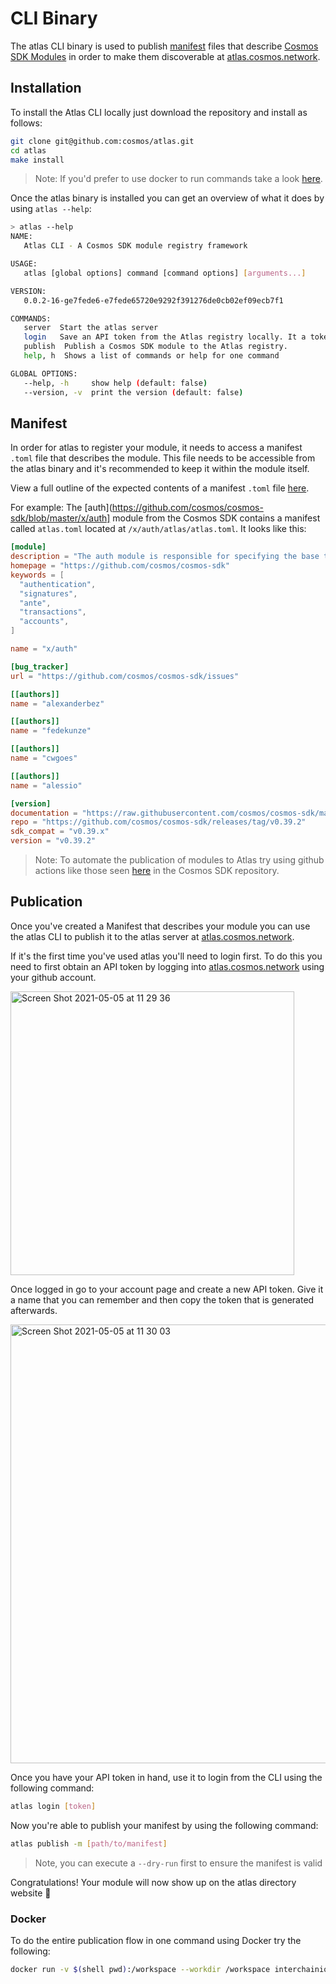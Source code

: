 # CLI Binary

The atlas CLI binary is used to publish [manifest](./manifest.md) files that describe [Cosmos SDK Modules](https://docs.cosmos.network/v0.42/building-modules/intro.html) in order to make them discoverable at [atlas.cosmos.network](https://atlas.cosmos.network).

## Installation

To install the Atlas CLI locally just download the repository and install as follows:

```sh
git clone git@github.com:cosmos/atlas.git
cd atlas
make install
```


> Note: If you'd prefer to use docker to run commands take a look [here](#docker).


Once the atlas binary is installed you can get an overview of what it does by using `atlas --help`:

```sh
> atlas --help
NAME:
   Atlas CLI - A Cosmos SDK module registry framework

USAGE:
   atlas [global options] command [command options] [arguments...]

VERSION:
   0.0.2-16-ge7fede6-e7fede65720e9292f391276de0cb02ef09ecb7f1

COMMANDS:
   server  Start the atlas server
   login   Save an API token from the Atlas registry locally. It a token is not specified, it will read from stdin.
   publish  Publish a Cosmos SDK module to the Atlas registry.
   help, h  Shows a list of commands or help for one command

GLOBAL OPTIONS:
   --help, -h     show help (default: false)
   --version, -v  print the version (default: false)
```

## Manifest

In order for atlas to register your module, it needs to access a manifest `.toml` file that describes the module. This file needs to be accessible from the atlas binary and it's recommended to keep it within the module itself.

View a full outline of the expected contents of a manifest `.toml` file [here](./manifest.md).

For example: The [auth](https://github.com/cosmos/cosmos-sdk/blob/master/x/auth] module from the Cosmos SDK contains a manifest called `atlas.toml` located at `/x/auth/atlas/atlas.toml`. It looks like this:

```toml
[module]
description = "The auth module is responsible for specifying the base transaction and account types for an application, as well as AnteHandler and authentication logic."
homepage = "https://github.com/cosmos/cosmos-sdk"
keywords = [
  "authentication",
  "signatures",
  "ante",
  "transactions",
  "accounts",
]

name = "x/auth"

[bug_tracker]
url = "https://github.com/cosmos/cosmos-sdk/issues"

[[authors]]
name = "alexanderbez"

[[authors]]
name = "fedekunze"

[[authors]]
name = "cwgoes"

[[authors]]
name = "alessio"

[version]
documentation = "https://raw.githubusercontent.com/cosmos/cosmos-sdk/master/x/auth/atlas/atlas-v0.39.1.md"
repo = "https://github.com/cosmos/cosmos-sdk/releases/tag/v0.39.2"
sdk_compat = "v0.39.x"
version = "v0.39.2"
```

> Note: To automate the publication of modules to Atlas try using github actions like those seen [here](https://github.com/cosmos/cosmos-sdk/blob/master/.github/workflows/atlas.yml) in the Cosmos SDK repository.

## Publication

Once you've created a Manifest that describes your module you can use the atlas CLI to publish it to the atlas server at [atlas.cosmos.network](https://atlas.cosmos.network).

If it's the first time you've used atlas you'll need to login first. To do this you need to first obtain an API token by logging into [atlas.cosmos.network](https://atlas.cosmos.network) using your github account. 

<img width="454" alt="Screen Shot 2021-05-05 at 11 29 36" src="https://user-images.githubusercontent.com/964052/117123113-e8f4f780-ad96-11eb-9926-48e2e42ae62a.png">


Once logged in go to your account page and create a new API token. Give it a name that you can remember and then copy the token that is generated afterwards.

<img width="702" alt="Screen Shot 2021-05-05 at 11 30 03" src="https://user-images.githubusercontent.com/964052/117123197-05912f80-ad97-11eb-87ad-959110e61be4.png">

Once you have your API token in hand, use it to login from the CLI using the following command:

```sh
atlas login [token]
```

Now you're able to publish your manifest by using the following command:

```sh
atlas publish -m [path/to/manifest]
```

> Note, you can execute a `--dry-run` first to ensure the manifest is valid

Congratulations! Your module will now show up on the atlas directory website 🎉

### Docker

To do the entire publication flow in one command using Docker try the following:

```sh
docker run -v $(shell pwd):/workspace --workdir /workspace interchainio/atlas:latest [APIkey] [path/to/manifest]] [dry-run, default false]
```
